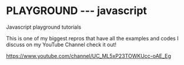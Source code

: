 # PLAYGROUND --- javascript
Javascript playground tutorials

This is one of my biggest repros that have all the examples and codes I discuss on my YouTube Channel check it out! 

https://www.youtube.com/channel/UC_ML5xP23TOWKUcc-oAE_Eg
